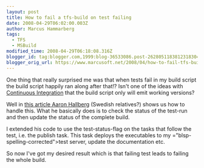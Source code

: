 ```yaml
---
layout: post
title: How to fail a tfs-build on test failing
date: 2008-04-29T06:02:00.003Z
author: Marcus Hammarberg
tags:
  - TFS
  - MSBuild
modified_time: 2008-04-29T06:18:08.316Z
blogger_id: tag:blogger.com,1999:blog-36533086.post-2628051183812318304
blogger_orig_url: https://www.marcusoft.net/2008/04/how-to-fail-tfs-build-on-test-failing.html
---
```



One thing that really surprised me was that when tests
fail in my build script the build script happily ran along after that!?
Isn't one of the ideas with <a
href="http://www.martinfowler.com/articles/continuousIntegration.html"
class="l"
onmousedown="return clk(this.href,'','','res','1','')">Continuous
Integration</a> that the build script only will emit working versions?

Well in [this article Aaron Hallberg](http://blogs.msdn.com/aaronhallberg/archive/2007/11/05/how-to-fail-a-build-when-tests-fail.aspx)
(Swedish relatives?) shows us how to handle this. What he basically does
is to check the status of the test-run and then update the status of the
complete build.

I extended his code to use the test-status-flag on the tasks that follow
the test, i.e. the publish task. This task deploys the executables
to my ="blsp-spelling-corrected">test
server, update the documentation etc.

So now I've got my desired result which is that failing test leads to
failing the whole build.

